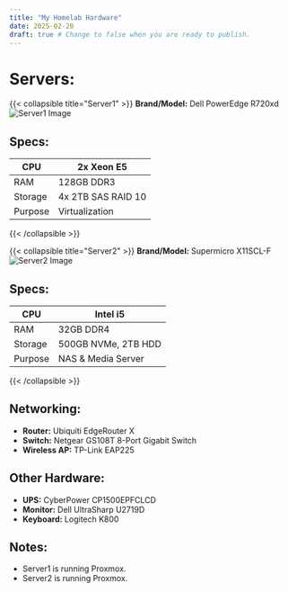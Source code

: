 ```yaml
---
title: "My Homelab Hardware"
date: 2025-02-20
draft: true # Change to false when you are ready to publish.
---
```


# Servers:

{{< collapsible title="Server1" >}}
**Brand/Model:** Dell PowerEdge R720xd
![Server1 Image](/images/homelab/server1.jpg)

## Specs:
| CPU        | 2x Xeon E5  |
| ---------- | ---------- | 
| RAM       | 128GB DDR3 |
| Storage  | 4x 2TB SAS RAID 10      |
| Purpose    | Virtualization     |
{{< /collapsible >}}

{{< collapsible title="Server2" >}}
**Brand/Model:** Supermicro X11SCL-F
![Server2 Image](/images/homelab/server2.jpg)

## Specs:
| CPU        | Intel i5   |
| ---------- | ---------- | 
| RAM       | 32GB DDR4  |
| Storage  | 500GB NVMe, 2TB HDD     |
| Purpose    | NAS & Media Server |
{{< /collapsible >}}

## Networking:
- **Router:** Ubiquiti EdgeRouter X
- **Switch:** Netgear GS108T 8-Port Gigabit Switch
- **Wireless AP:** TP-Link EAP225

## Other Hardware:
- **UPS:** CyberPower CP1500EPFCLCD 
- **Monitor:** Dell UltraSharp U2719D
- **Keyboard:** Logitech K800

## Notes:
- Server1 is running Proxmox.
- Server2 is running Proxmox.
